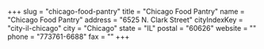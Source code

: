 +++
slug = "chicago-food-pantry"
title = "Chicago Food Pantry"
name = "Chicago Food Pantry"
address = "6525 N. Clark Street"
cityIndexKey = "city-il-chicago"
city = "Chicago"
state = "IL"
postal = "60626"
website = ""
phone = "773761-6688"
fax = ""
+++
